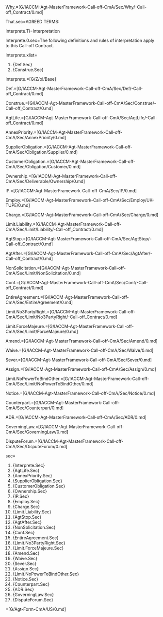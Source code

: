 Why.=[G/IACCM-Agt-MasterFramework-Call-off-CmA/Sec/Why/-Call-off_Contract/0.md]

That.sec=AGREED TERMS:

Interprete.Ti=Interpretation 

Interprete.0.sec=The following definitions and rules of interpretation apply to this Call-off Contract.

Interprete.xlist=<ol><li>{Def.Sec}<li>{Construe.Sec}</ol>

Interprete.=[G/Z/ol/Base]

Def.=[G/IACCM-Agt-MasterFramework-Call-off-CmA/Sec/Def/-Call-off_Contract/0.md]

Construe.=[G/IACCM-Agt-MasterFramework-Call-off-CmA/Sec/Construe/-Call-off_Contract/0.md]

AgtLife.=[G/IACCM-Agt-MasterFramework-Call-off-CmA/Sec/AgtLife/-Call-off_Contract/0.md]

AnnexPriority.=[G/IACCM-Agt-MasterFramework-Call-off-CmA/Sec/AnnexPriority/0.md]

SupplierObligation.=[G/IACCM-Agt-MasterFramework-Call-off-CmA/Sec/Obligation/Supplier/0.md]

CustomerObligation.=[G/IACCM-Agt-MasterFramework-Call-off-CmA/Sec/Obligation/Customer/0.md]

Ownership.=[G/IACCM-Agt-MasterFramework-Call-off-CmA/Sec/Deliverable/Ownership/0.md]

IP.=[G/IACCM-Agt-MasterFramework-Call-off-CmA/Sec/IP/0.md]

Employ.=[G/IACCM-Agt-MasterFramework-Call-off-CmA/Sec/Employ/UK-TUPE/0.md]

Charge.=[G/IACCM-Agt-MasterFramework-Call-off-CmA/Sec/Charge/0.md]

Limit.Liability.=[G/IACCM-Agt-MasterFramework-Call-off-CmA/Sec/Limit/Liability/-Call-off_Contract/0.md]

AgtStop.=[G/IACCM-Agt-MasterFramework-Call-off-CmA/Sec/AgtStop/-Call-off_Contract/0.md]

AgtAfter.=[G/IACCM-Agt-MasterFramework-Call-off-CmA/Sec/AgtAfter/-Call-off_Contract/0.md]

NonSolicitation.=[G/IACCM-Agt-MasterFramework-Call-off-CmA/Sec/Limit/NonSolicitation/0.md]

Conf.=[G/IACCM-Agt-MasterFramework-Call-off-CmA/Sec/Conf/-Call-off_Contract/0.md]

EntireAgreement.=[G/IACCM-Agt-MasterFramework-Call-off-CmA/Sec/EntireAgreement/0.md]

Limit.No3PartyRight.=[G/IACCM-Agt-MasterFramework-Call-off-CmA/Sec/Limit/No3PartyRight/-Call-off_Contract/0.md]

Limit.ForceMajeure.=[G/IACCM-Agt-MasterFramework-Call-off-CmA/Sec/Limit/ForceMajeure/0.md]

Amend.=[G/IACCM-Agt-MasterFramework-Call-off-CmA/Sec/Amend/0.md]

Waive.=[G/IACCM-Agt-MasterFramework-Call-off-CmA/Sec/Waive/0.md]

Sever.=[G/IACCM-Agt-MasterFramework-Call-off-CmA/Sec/Sever/0.md]

Assign.=[G/IACCM-Agt-MasterFramework-Call-off-CmA/Sec/Assign/0.md]

Limit.NoPowerToBindOther.=[G/IACCM-Agt-MasterFramework-Call-off-CmA/Sec/Limit/NoPowerToBindOther/0.md]

Notice.=[G/IACCM-Agt-MasterFramework-Call-off-CmA/Sec/Notice/0.md]

Counterpart.=[G/IACCM-Agt-MasterFramework-Call-off-CmA/Sec/Counterpart/0.md]

ADR.=[G/IACCM-Agt-MasterFramework-Call-off-CmA/Sec/ADR/0.md]

GoverningLaw.=[G/IACCM-Agt-MasterFramework-Call-off-CmA/Sec/GoverningLaw/0.md]

DisputeForum.=[G/IACCM-Agt-MasterFramework-Call-off-CmA/Sec/DisputeForum/0.md]

sec=<ol><li>{Interprete.Sec}<li>{AgtLife.Sec}<li>{AnnexPriority.Sec}<li>{SupplierObligation.Sec}<li>{CustomerObligation.Sec}<li>{Ownership.Sec}<li>{IP.Sec}<li>{Employ.Sec}<li>{Charge.Sec}<li>{Limit.Liability.Sec}<li>{AgtStop.Sec}<li>{AgtAfter.Sec}<li>{NonSolicitation.Sec}<li>{Conf.Sec}<li>{EntireAgreement.Sec}<li>{Limit.No3PartyRight.Sec}<li>{Limit.ForceMajeure.Sec}<li>{Amend.Sec}<li>{Waive.Sec}<li>{Sever.Sec}<li>{Assign.Sec}<li>{Limit.NoPowerToBindOther.Sec}<li>{Notice.Sec}<li>{Counterpart.Sec}<li>{ADR.Sec}<li>{GoverningLaw.Sec}<li>{DisputeForum.Sec}</ol>

=[G/Agt-Form-CmA/US/0.md]
